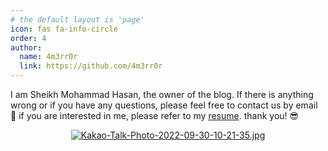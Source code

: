 ```yaml
---
# the default layout is 'page'
icon: fas fa-info-circle
order: 4
author:
  name: 4m3rr0r
  link: https://github.com/4m3rr0r 
---
```


I am Sheikh Mohammad Hasan, the owner of the blog. If there is anything wrong or if you have any questions, please feel free to contact us by email 🙂
if you are interested in me, please refer to my [resume](https://duckduckgo.com).
thank you! 😎
 
 
<center>

[![Kakao-Talk-Photo-2022-09-30-10-21-35.jpg](https://i.postimg.cc/zf2fg988/Kakao-Talk-Photo-2022-09-30-10-21-35.jpg)](https://postimg.cc/wtJHK41G)

</center>


